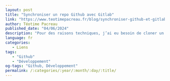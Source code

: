```yaml
---
layout: post
title: "Synchroniser un repo Github avec Gitlab"
link: "https://www.teotimepacreau.fr/blog/synchroniser-github-et-gitlab/"
author: Téotime Pacreau
published_date: "04/06/2024"
description: "Pour des raisons techniques, j’ai eu besoin de cloner un repo existant sur Github dans l’alternative open-source Gitlab. Je souhaitais synchroniser tout les changements effectués dans le repo Gitlab en les poussant vers le repo Github. Gitlab offre la synchronisation en PUSH vers Github à tous les utilisateurs tandis que la synchronisation en GET est réservée aux comptes Gitlab PREMIUM (payant)."
language: fr
categories:
   - Liens
tags:
   - "Github"
   - "Développement"
og-tags: "Github, Développement"
permalink: /:categories/:year/:month/:day/:title/
---
```

